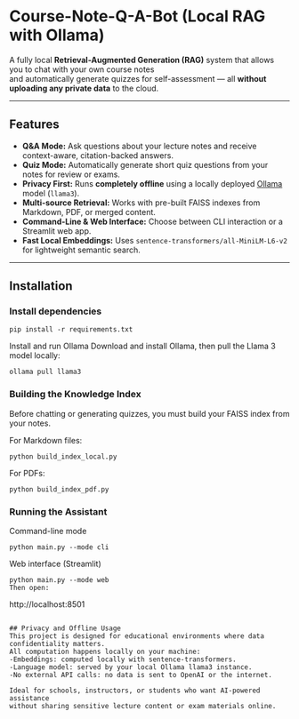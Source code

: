 # Course-Note-Q-A-Bot (Local RAG with Ollama)
A fully local **Retrieval-Augmented Generation (RAG)** system that allows you to chat with your own course notes  
and automatically generate quizzes for self-assessment — all **without uploading any private data** to the cloud.

---

##  Features

- **Q&A Mode:** Ask questions about your lecture notes and receive context-aware, citation-backed answers.  
- **Quiz Mode:** Automatically generate short quiz questions from your notes for review or exams.  
- **Privacy First:** Runs **completely offline** using a locally deployed [Ollama](https://ollama.ai) model (`llama3`).  
- **Multi-source Retrieval:** Works with pre-built FAISS indexes from Markdown, PDF, or merged content.  
- **Command-Line & Web Interface:** Choose between CLI interaction or a Streamlit web app.  
- **Fast Local Embeddings:** Uses `sentence-transformers/all-MiniLM-L6-v2` for lightweight semantic search.

---

##  Installation

### Install dependencies
```
pip install -r requirements.txt
```
Install and run Ollama
Download and install Ollama,
then pull the Llama 3 model locally:

```
ollama pull llama3
```

### Building the Knowledge Index
Before chatting or generating quizzes, you must build your FAISS index from your notes.

For Markdown files:
```
python build_index_local.py
```
For PDFs:
```
python build_index_pdf.py
```

### Running the Assistant
Command-line mode
```
python main.py --mode cli
```
Web interface (Streamlit)
```
python main.py --mode web
Then open:
```
http://localhost:8501
```

## Privacy and Offline Usage
This project is designed for educational environments where data confidentiality matters.
All computation happens locally on your machine:
-Embeddings: computed locally with sentence-transformers.
-Language model: served by your local Ollama llama3 instance.
-No external API calls: no data is sent to OpenAI or the internet.

Ideal for schools, instructors, or students who want AI-powered assistance
without sharing sensitive lecture content or exam materials online.
